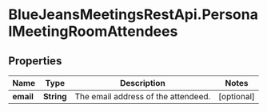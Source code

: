 # BlueJeansMeetingsRestApi.PersonalMeetingRoomAttendees

## Properties
Name | Type | Description | Notes
------------ | ------------- | ------------- | -------------
**email** | **String** | The email address of the attendeed. | [optional] 


